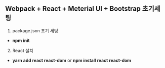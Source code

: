 ## Webpack + React + Meterial UI + Bootstrap  초기세팅

1.  package.json 초기 세팅
   - **npm init**

2.  React 설치
   - **yarn add react react-dom**  or **npm install react react-dom**



